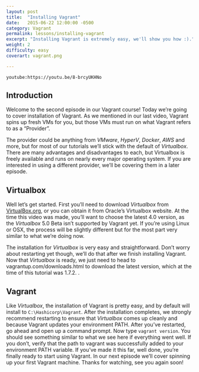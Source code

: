 ```yaml
---
layout: post
title:  "Installing Vagrant"
date:   2015-06-22 12:00:00 -0500
category: Vagrant
permalink: lessons/installing-vagrant
excerpt: "Installing Vagrant is extremely easy, we'll show you how :)."
weight: 2
difficulty: easy
coverart: vagrant.png

---
```

`youtube:https://youtu.be/8-brcyUKHNo`

Introduction
------------
Welcome to the second episode in our Vagrant course!  Today we’re going to cover installation of Vagrant.
As we mentioned in our last video, Vagrant spins up fresh VMs for you, but those VMs must run on what Vagrant refers to as a “Provider”.  

The provider could be anything from *VMware*, *HyperV*, *Docker*, *AWS* and more, but for most of our tutorials we’ll stick with the default of *Virtualbox*.  There are many advantages and disadvantages to each, but Virtualbox is freely available and runs on nearly every major operating system.  If you are interested in using a different provider, we’ll be covering them in a later episode.

Virtualbox
----------
Well let’s get started.  First you’ll need to download *Virtualbox* from [VirtualBox.org](http://VirtualBox.org), or you can obtain it from Oracle’s Virtualbox website.  At the time this video was made, you’ll want to choose the latest 4.0 version, as the *Virtualbox* 5.0 Beta isn’t supported by Vagrant yet.  If you’re using Linux or OSX, the process will be slightly different but for the most part very similar to what we’re doing now.

The installation for *Virtualbox* is very easy and straightforward.  Don’t worry about restarting yet though, we’ll do that after we finish installing Vagrant.  Now that *Virtualbox* is ready, we just need to head to vagrantup.com/downloads.html to download the latest version, which at the time of this tutorial was 1.7.2.  .

Vagrant
-------
Like *Virtualbox*, the installation of Vagrant is pretty easy, and by default will install to `C:\Hashicorp\Vagrant`.  After the installation completes, we strongly recommend restarting to ensure that *Virtualbox* comes up cleanly and because Vagrant updates your environment PATH.  After you’ve restarted, go ahead and open up a command prompt.  Now type `vagrant version`.  You should see something similar to what we see here if everything went well.  If you don’t, verify that the path to vagrant was successfully added to your environment PATH variable.  If you’ve made it this far, well done, you’re finally ready to start using Vagrant.  In our next episode we’ll cover spinning up your first Vagrant machine.  Thanks for watching, see you again soon!
